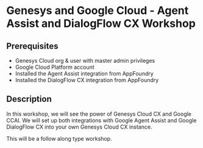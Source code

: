 # Genesys and Google Cloud - Agent Assist and DialogFlow CX Workshop

## Prerequisites

- Genesys Cloud org & user with master admin privileges
- Google Cloud Platform account
- Installed the Agent Assist integration from AppFoundry
- Installed the DialogFlow CX integration from AppFoundry

## Description
In this workshop, we will see the power of Genesys Cloud CX and Google CCAI. We will set up both integrations with Google Agent Assist and Google DialogFlow CX into your own Genesys Cloud CX instance. 

This will be a follow along type workshop.
